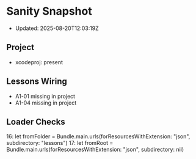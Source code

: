 # Sanity Snapshot

- Updated: 2025-08-20T12:03:19Z

## Project
- xcodeproj: present

## Lessons Wiring
- A1-01 missing in project
- A1-04 missing in project

## Loader Checks
16:        let fromFolder = Bundle.main.urls(forResourcesWithExtension: "json", subdirectory: "lessons")
17:        let fromRoot = Bundle.main.urls(forResourcesWithExtension: "json", subdirectory: nil)
